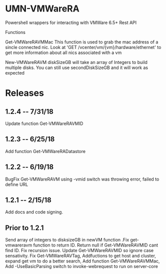 # UMN-VMWareRA
Powershell wrappers for interacting with VMWare 6.5+ Rest API

Functions

Get-VMWareRAVMMac
This function is used to grab the mac address of a sincle connected nic.  Look at 'GET /vcenter/vm/{vm}/hardware/ethernet' to get more information about all nics associated with a vm

New-VMWareRAVM
diskSizeGB will take an array of Integers to build multiple disks.  You can still use secondDiskSizeGB and it will work as expected


# Releases
## 1.2.4 -- 7/31/18
Update function Get-VMWareRAVMID

## 1.2.3 -- 6/25/18
Add function Get-VMWareRADatastore

## 1.2.2 -- 6/19/18
BugFix Get-VMWareRAVM using -vmid switch was throwing error, failed to define URL

## 1.2.1 -- 2/15/18
Add docs and code signing.

## Prior to 1.2.1
Send array of integers to disksizeGB in newVM function  .Fix get-vmwareravm function to return ID.  Return null if Get-VMWareRAVMID cant find ID.  Fix recursion issue.  Update Get-VMWareRAVMID so ignore case sensativity.  Fix Get-VMWareRAVTag, Addfuctions to get host and cluster, expand get vm to do a better search, Add function Get-VMWareRAVMMac, Add -UseBasicParsing switch to invoke-webrequest to run on server-core